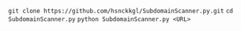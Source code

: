 ```git clone https://github.com/hsnckkgl/SubdomainScanner.py.git```
```cd SubdomainScanner.py```
```python SubdomainScanner.py <URL>```
 
